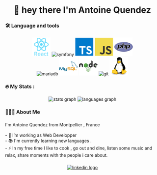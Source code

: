 <h1 align="center">👋 hey there I'm Antoine Quendez</h1>


###

<h3 align="left">🛠 Language and tools</h3>

###

<div align="center">
  <img src="https://raw.githubusercontent.com/devicons/devicon/master/icons/react/react-original-wordmark.svg" alt="react" width="60" height="60"/>  
  <img src="https://symfony.com/logos/symfony_black_03.svg" alt="symfony" width="60" height="60"/> 
  <img src="https://raw.githubusercontent.com/devicons/devicon/master/icons/typescript/typescript-original.svg" alt="typescript" width="60" height="60"/> </a>
  <img src="https://raw.githubusercontent.com/devicons/devicon/master/icons/javascript/javascript-original.svg" alt="javascript" width="60" height="60"/> </a>
  <img src="https://raw.githubusercontent.com/devicons/devicon/master/icons/php/php-original.svg" alt="php" width="60" height="60"/> 
</div>

<div align="center">
  <img src="https://www.vectorlogo.zone/logos/mariadb/mariadb-icon.svg" alt="mariadb" width="60" height="60"/>     
  <img src="https://raw.githubusercontent.com/devicons/devicon/master/icons/mysql/mysql-original-wordmark.svg" alt="mysql" width="60" height="60"/> 
  <img src="https://raw.githubusercontent.com/devicons/devicon/master/icons/nodejs/nodejs-original-wordmark.svg" alt="nodejs" width="60" height="60"/>
  <img src="https://www.vectorlogo.zone/logos/git-scm/git-scm-icon.svg" alt="git" width="60" height="60"/> 
  <img src="https://raw.githubusercontent.com/devicons/devicon/master/icons/linux/linux-original.svg" alt="linux" width="60" height="60"/>
</div>


###



<h3 align="left">🔥   My Stats :</h3>

###

<div align="center">
  <img src="https://github-readme-stats.vercel.app/api?username=QDZantoine&hide_title=false&hide_rank=false&show_icons=true&include_all_commits=true&count_private=true&disable_animations=false&theme=dracula&locale=en&hide_border=false&order=1" height="200" alt="stats graph"  />
  <img src="https://github-readme-stats.vercel.app/api/top-langs?username=QDZantoine&locale=en&hide_title=false&layout=compact&card_width=320&langs_count=5&theme=dracula&hide_border=false&order=2" height="200" alt="languages graph"  />
</div>

###
###

<h3 align="left">🧑🏻‍💻 About Me</h3>

###


<p align="left">I'm  Antoine Quendez from Montpellier , France<br><br>- 🔭 I’m working as Web Developper<br>- 📚 I'm currently learning new languages .<br>- ⚡ In my free time I like to cook , go out and dine, listen some music and relax, share moments with the people i care about.</p>

###

<div align="center">
  <a href="https://www.linkedin.com/in/antoinequendez/" target="_blank">
    <img src="https://raw.githubusercontent.com/maurodesouza/profile-readme-generator/master/src/assets/icons/social/linkedin/default.svg" width="52" height="40" alt="linkedin logo"  />
  </a>
</div>




###
